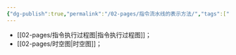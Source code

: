 ```yaml
---
{"dg-publish":true,"permalink":"/02-pages/指令流水线的表示方法/","tags":["personal/blog","计算机组成原理/CPU"]}
---
```


- [[02-pages/指令执行过程图\|指令执行过程图]]；
- [[02-pages/时空图\|时空图]]；